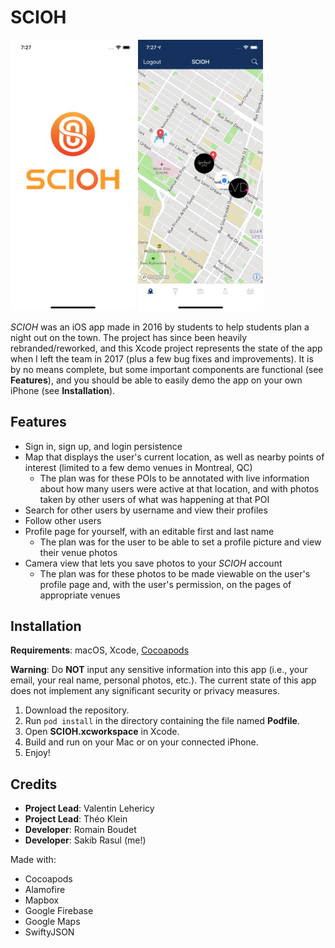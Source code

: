 # SCIOH

<p float="middle">
  <img src="/images/loading.png" width="200" />
  <img src="/images/map.png" width="200" />
</p>

*SCIOH* was an iOS app made in 2016 by students to help students plan a night out on the town. The project has since been heavily rebranded/reworked, and this Xcode project represents the state of the app when I left the team in 2017 (plus a few bug fixes and improvements). It is by no means complete, but some important components are functional (see **Features**), and you should be able to easily demo the app on your own iPhone (see **Installation**).

## Features
* Sign in, sign up, and login persistence
* Map that displays the user's current location, as well as nearby points of interest (limited to a few demo venues in Montreal, QC)
  * The plan was for these POIs to be annotated with live information about how many users were active at that location, and with photos taken by other users of what was happening at that POI
* Search for other users by username and view their profiles
* Follow other users
* Profile page for yourself, with an editable first and last name
  * The plan was for the user to be able to set a profile picture and view their venue photos
* Camera view that lets you save photos to your *SCIOH* account
  * The plan was for these photos to be made viewable on the user's profile page and, with the user's permission, on the pages of appropriate venues
  
## Installation
**Requirements**: macOS, Xcode, [Cocoapods](https://cocoapods.org/)

**Warning**: Do **NOT** input any sensitive information into this app (i.e., your email, your real name, personal photos, etc.). The current state of this app does not implement any significant security or privacy measures.

1. Download the repository.
2. Run `pod install` in the directory containing the file named **Podfile**.
3. Open **SCIOH.xcworkspace** in Xcode.
4. Build and run on your Mac or on your connected iPhone.
5. Enjoy!

## Credits
* **Project Lead**: Valentin Lehericy
* **Project Lead**: Théo Klein
* **Developer**: Romain Boudet
* **Developer**: Sakib Rasul (me!)

Made with: 
* Cocoapods
* Alamofire
* Mapbox
* Google Firebase
* Google Maps
* SwiftyJSON
